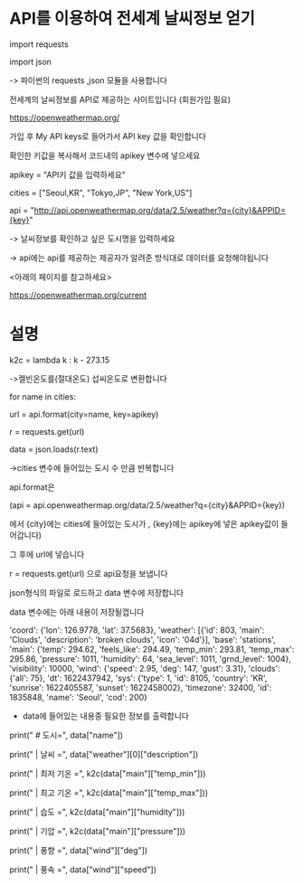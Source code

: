 # API를 이용하여 전세계 날씨정보 얻기

import requests

import json

-> 파이썬의 requests ,json 모듈을 사용합니다

전세계의 날씨정보를 API로 제공하는 사이트입니다 (회원가입 필요) 

https://openweathermap.org/

가입 후 My API keys로 들어가서 API key 값을 확인합니다

확인한 키값을 복사해서 코드내의 apikey 변수에 넣으세요

apikey = "API키 값을 입력하세요"

cities = ["Seoul,KR", "Tokyo,JP", "New York,US"]

api = "http://api.openweathermap.org/data/2.5/weather?q={city}&APPID={key}"

-> 날씨정보를 확인하고 싶은 도시명을 입력하세요

-> api에는 api를 제공하는 제공자가 알려준 방식대로 데이터를 요청해야됩니다

<아래의 페이지를 참고하세요>
  
https://openweathermap.org/current

# 설명

k2c = lambda k : k - 273.15

->켈빈온도를(절대온도) 섭씨온도로 변환합니다

for name in cities:

url = api.format(city=name, key=apikey)

r = requests.get(url)

data = json.loads(r.text)

->cities 변수에 들어있는 도시 수 만큼 반복합니다

api.format은

(api = api.openweathermap.org/data/2.5/weather?q={city}&APPID={key})

에서 {city}에는 cities에 들어있는 도시가 , {key}에는 apikey에 넣은 apikey값이 들어갑니다)

그 후에 url에 넣습니다

r = requests.get(url) 으로 api요청을 보냅니다

json형식의 파일로 로드하고 data 변수에 저장합니다

data 변수에는 아래 내용이 저장될껍니다

'coord': {'lon': 126.9778, 'lat': 37.5683}, 'weather': [{'id': 803, 'main': 'Clouds', 'description': 'broken clouds', 'icon': '04d'}], 'base': 'stations', 'main': {'temp': 294.62, 'feels_like': 294.49, 'temp_min': 293.81, 'temp_max': 295.86, 'pressure': 1011, 'humidity': 64, 'sea_level': 1011, 'grnd_level': 1004}, 'visibility': 10000, 'wind': {'speed': 2.95, 'deg': 147, 'gust': 3.31}, 'clouds': {'all': 75}, 'dt': 1622437942, 'sys': {'type': 1, 'id': 8105, 'country': 'KR', 'sunrise': 1622405587, 'sunset': 1622458002}, 'timezone': 32400, 'id': 1835848, 'name': 'Seoul', 'cod': 200}

* data에 들어있는 내용중 필요한 정보를 출력합니다

print(" # 도시=", data["name"])

print(" | 날씨 =", data["weather"][0]["description"])

print(" | 최저 기온 =", k2c(data["main"]["temp_min"]))

print(" | 최고 기온 =", k2c(data["main"]["temp_max"]))

print(" | 습도 =", k2c(data["main"]["humidity"]))

print(" | 기압 =", k2c(data["main"]["pressure"]))

print(" | 풍향 =", data["wind"]["deg"])

print(" | 풍속 =", data["wind"]["speed"])
